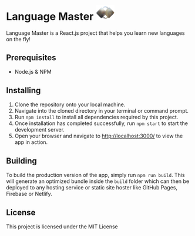 
<div>
    <h1>Language Master <img src="https://raw.githubusercontent.com/WesamAbadi/LanguageMaster/main/src/assets/img/logo-cut.png" alt="Project Logo" width="50"/> </h1>
</div>

Language Master is a React.js project that helps you learn new languages on the fly!

Prerequisites
-------------

- Node.js &  NPM

Installing
----------

1. Clone the repository onto your local machine.
2. Navigate into the cloned directory in your terminal or command prompt.
3. Run `npm install` to install all dependencies required by this project.
4. Once installation has completed successfully, run `npm start` to start the development server.
5. Open your browser and navigate to <http://localhost:3000/> to view the app in action.

Building
--------

To build the production version of the app, simply run `npm run build`. This will generate an optimized bundle inside the `build` folder which can then be deployed to any hosting service or static site hoster like GitHub Pages, Firebase or Netlify.


License
-------

This project is licensed under the MIT License